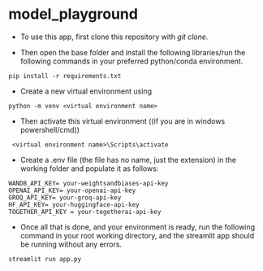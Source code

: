 # model_playground

- To use this app, first clone this repository with _git clone_.

- Then open the base folder and install the following libraries/run the following commands in your preferred python/conda environment.

```
pip install -r requirements.txt
```

- Create a new virtual environment using

```
python -m venv <virtual environment name>
```

- Then activate this virtual environment ((if you are in windows powershell/cmd))

```
 <virtual environment name>\Scripts\activate 
```

- Create a .env file (the file has no name, just the extension) in the working folder and populate it as follows:

```
WANDB_API_KEY= your-weightsandbiases-api-key
OPENAI_API_KEY= your-openai-api-key
GROQ_API_KEY= your-groq-api-key
HF_API_KEY= your-huggingface-api-key
TOGETHER_API_KEY = your-togetherai-api-key
```
- Once all that is done, and your environment is ready, run the following command in your root working directory, and the streamlit app should be running without any errors.

```
streamlit run app.py
```
